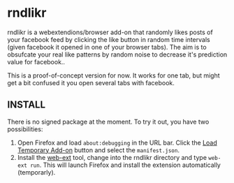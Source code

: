# rndlikr

rndlikr is a webextendions/browser add-on that randomly likes posts of 
your facebook feed by clicking the like button in random time intervals 
(given facebook it opened in one of your browser tabs). The aim is to 
obsufcate your real like patterns by random noise to decrease it's 
prediction value for facebook..

This is a proof-of-concept version for now. 
It works for one tab, but might get a bit confused it you open several 
tabs with facebook.

## INSTALL

There is no signed  package at the moment. To try it out, you have two possibilities:

1. Open Firefox and load `about:debugging` in the URL bar. Click the
   [Load Temporary Add-on](https://developer.mozilla.org/en-US/Add-ons/WebExtensions/Temporary_Installation_in_Firefox)
   button and select the `manifest.json`.
2. Install the
   [web-ext](https://developer.mozilla.org/en-US/Add-ons/WebExtensions/Getting_started_with_web-ext)
   tool, change into the rndlikr directory and type `web-ext run`. This will launch Firefox and
   install the extension automatically (temporarly).
